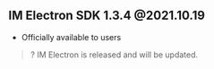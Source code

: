 ## IM Electron SDK 1.3.4 @2021.10.19
- Officially available to users

>? IM Electron is released and will be updated.

